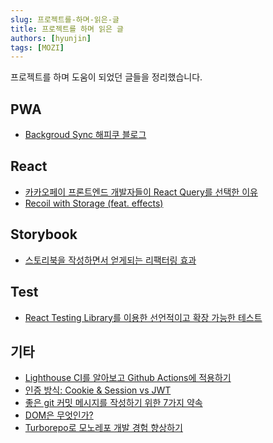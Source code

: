 ```yaml
---
slug: 프로젝트를-하며-읽은-글
title: 프로젝트를 하며 읽은 글
authors: [hyunjin]
tags: [MOZI]
---
```


프로젝트를 하며 도움이 되었던 글들을 정리했습니다.

<!--truncate-->

## PWA

- [Backgroud Sync 해피쿠 블로그](https://www.happykoo.net/@happykoo/posts/187)

## React

- [카카오페이 프론트엔드 개발자들이 React Query를 선택한 이유](https://tech.kakaopay.com/post/react-query-1/)
- [Recoil with Storage (feat. effects)](https://tech.osci.kr/2022/07/05/recoil-react-js-state-management/)

## Storybook

- [스토리북을 작성하면서 얻게되는 리팩터링 효과](https://fe-developers.kakaoent.com/2022/220609-storybookwise-component-refactoring/)

## Test

- [React Testing Library를 이용한 선언적이고 확장 가능한 테스트](https://ui.toast.com/weekly-pick/ko_20210630)

## 기타

- [Lighthouse CI를 알아보고 Github Actions에 적용하기](https://fe-developers.kakaoent.com/2022/220602-lighthouse-with-github-actions/)
- [인증 방식: Cookie & Session vs JWT](https://tecoble.techcourse.co.kr/post/2021-05-22-cookie-session-jwt/)
- [좋은 git 커밋 메시지를 작성하기 위한 7가지 약속](https://meetup.toast.com/posts/106)
- [DOM은 무엇인가?](https://wit.nts-corp.com/2019/02/14/5522)
- [Turborepo로 모노레포 개발 경험 향상하기](https://engineering.linecorp.com/ko/blog/monorepo-with-turborepo)
